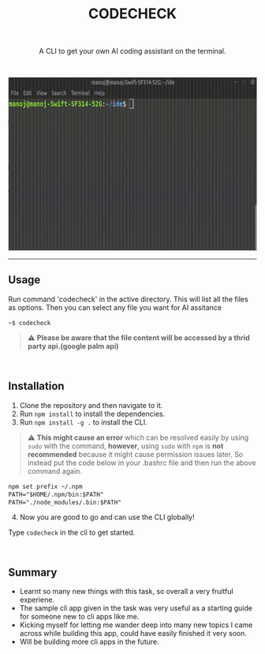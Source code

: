 <h1 align="center">
  CODECHECK 
 </h1>
 <br>
<p align="center">A CLI to get your own AI coding assistant on the terminal.</p>
<br>

<p align="center">
<img src="images/demo.gif" alt="demonstration" height="350" width="650" >  
</p>


---

## Usage

Run command 'codecheck' in the active directory. This will list all the files as options. Then you can select any file you want for AI assitance

```
~$ codecheck
```


> :warning: **Please be aware that the file content will be accessed by a thrid party api.(google palm api)**

<br>

## Installation

1. Clone the repository and then navigate to it.
2. Run ```npm install``` to install the dependencies.
3. Run ```npm install -g .``` to install the CLI. <br>

> :warning: **This might cause an error** which can be resolved easily by using ```sudo``` with the command, **however**, using ```sudo``` with ```npm``` is **not recommended** because it might cause permission issues later. So instead put the code below in your .bashrc file and then run the above command again.
```
npm set prefix ~/.npm
PATH="$HOME/.npm/bin:$PATH"
PATH="./node_modules/.bin:$PATH"
```
4. Now you are good to go and can use the CLI globally!

Type ```codecheck``` in the cli to get started.

<br>

## Summary

- Learnt so many new things with this task, so overall a very fruitful experiene.
- The sample cli app given in the task was very useful as a starting guide for someone new to cli apps like me.
- Kicking myself for letting me wander deep into many new topics I came across while building this app, could have easily finished it very soon.
- Will be building more cli apps in the future.
